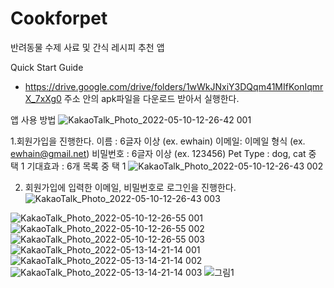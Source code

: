 # Cookforpet
반려동물 수제 사료 및 간식 레시피 추천 앱

Quick Start Guide

-  https://drive.google.com/drive/folders/1wWkJNxiY3DQqm41MIfKonIqmrX_7xXg0  주소 안의 apk파일을 다운로드 받아서 실행한다.
 
앱 사용 방법
![KakaoTalk_Photo_2022-05-10-12-26-42 001](https://user-images.githubusercontent.com/89790235/172294176-8e6944f7-bf77-47f5-808a-85c52d0ac9da.png)

1.회원가입을 진행한다.
이름 : 6글자 이상 (ex. ewhain)
이메일: 이메일 형식 (ex. ewhain@gmail.net)
비밀번호 : 6글자 이상 (ex. 123456)
Pet Type : dog, cat 중 택 1
기대효과 : 6개 목록 중 택 1
![KakaoTalk_Photo_2022-05-10-12-26-43 002](https://user-images.githubusercontent.com/89790235/172294181-0dd2755f-7835-4a45-a1eb-88958ba0c119.png)

2. 회원가입에 입력한 이메일, 비밀번호로 로그인을 진행한다.
![KakaoTalk_Photo_2022-05-10-12-26-43 003](https://user-images.githubusercontent.com/89790235/172294190-6ee0646e-4179-4bfe-aa9b-6c629b210a40.png)


![KakaoTalk_Photo_2022-05-10-12-26-55 001](https://user-images.githubusercontent.com/89790235/172294195-ad3df902-53be-4df7-b337-dbd9421ee520.png)
![KakaoTalk_Photo_2022-05-10-12-26-55 002](https://user-images.githubusercontent.com/89790235/172294196-9eaf44d3-cdca-4f1d-9a6e-71f1b4a63dae.png)
![KakaoTalk_Photo_2022-05-10-12-26-55 003](https://user-images.githubusercontent.com/89790235/172294198-29e4313e-f942-43ed-bb88-99ce5d3d1b81.png)
![KakaoTalk_Photo_2022-05-13-14-21-14 001](https://user-images.githubusercontent.com/89790235/172294201-579ba435-e365-46bb-8830-807870e1bb9e.png)
![KakaoTalk_Photo_2022-05-13-14-21-14 002](https://user-images.githubusercontent.com/89790235/172294203-128e7c36-bd6b-468c-8842-6afa51be8b7f.png)
![KakaoTalk_Photo_2022-05-13-14-21-14 003](https://user-images.githubusercontent.com/89790235/172294204-76120a7d-ee41-4e15-b5b9-b28af62c84f1.png)
![그림1](https://user-images.githubusercontent.com/89790235/172294235-2de6bf7f-964b-4730-b75d-f83e34962859.png)
